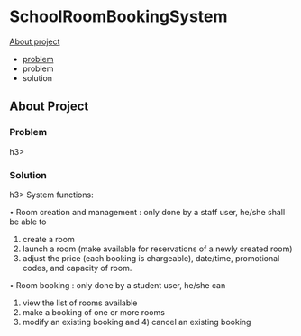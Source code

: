 # SchoolRoomBookingSystem

<a href='#aboutProject'>About project</a>
<ul>
  <li><a href='#problem'>problem</a></li>
  <li href='#problem'>problem</li>
  <li href='#solution'>solution</li>
</ul>





<h2 id='aboutProject'>About Project</h2>

<h3 id='problem'>Problem</h3>h3>




<h3 id='solution'>Solution</h3>h3>
System functions: 

• Room creation and management : only done by a staff user, he/she shall be able to 
1) create a room
2) launch a room (make available for reservations of a newly created room)
3) adjust the price (each booking is chargeable), date/time, promotional codes, and capacity of room.

• Room booking : only done by a student user, he/she can 
1) view the list of rooms available
2) make a booking of one or more rooms
3) modify an existing booking and 4) cancel an existing booking

